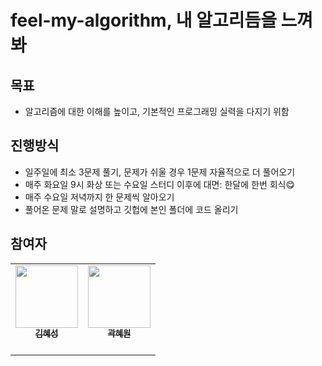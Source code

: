 # feel-my-algorithm, 내 알고리듬을 느껴봐

## 목표

-   알고리즘에 대한 이해를 높이고, 기본적인 프로그래밍 실력을 다지기 위함

## 진행방식

-   일주일에 최소 3문제 풀기, 문제가 쉬울 경우 1문제 자율적으로 더 풀어오기
-   매주 화요일 9시 화상 또는 수요일 스터디 이후에 대면: 한달에 한번 회식😋
-   매주 수요일 저녁까지 한 문제씩 알아오기
-   풀어온 문제 말로 설명하고 깃헙에 본인 폴더에 코드 올리기

## 참여자

<table>
  <tr>
    <td align="center"><a href="https://github.com/seunggil1"><img src="https://avatars.githubusercontent.com/u/39328846?v=4" width="100px;" alt=""/><br /><sub><b>김혜성</b><br></sub></a><br /></td>
    <td align="center"><a href="https://github.com/ellynhan"><img src="https://avatars.githubusercontent.com/u/56557862?v=4" width="100px;" alt=""/><br /><sub><b>곽혜원</b><br/></sub></a><br /></td>
 
  </tr>
</table>

